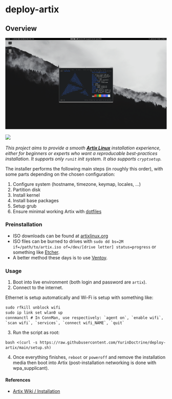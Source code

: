 # deploy-artix

## Overview

<p align="center">
  <img src="https://github.com/YurinDoctrine/deploy-artix/blob/main/screenshot.png?raw=true" alt="screenshot" border="0">
</p>

![](https://img.shields.io/badge/Artix%20Linux-grey?logo=Artix+Linux)

_This project aims to provide a smooth **[Artix Linux](https://artixlinux.org)** installation experience, either for beginners or experts who want a reproducable best-practices installation.
It supports only `runit` init system. It also supports `cryptsetup`._

The installer performs the following main steps (in roughly this order),
with some parts depending on the chosen configuration:

1. Configure system (hostname, timezone, keymap, locales, ...)
2. Partition disk
3. Install kernel
4. Install base packages
5. Setup grub
6. Ensure minimal working Artix with [dotfiles](https://github.com/YurinDoctrine/.config/tree/artix)

### Preinstallation

* ISO downloads can be found at [artixlinux.org](https://artixlinux.org/download.php)
* ISO files can be burned to drives with `sudo dd bs=2M if=/path/to/artix.iso of=/dev/[drive letter] status=progress` or something like [Etcher](https://etcher.balena.io).
* A better method these days is to use [Ventoy](https://www.ventoy.net/en/index.html).

### Usage

1. Boot into live environment (both login and password are `artix`).
2. Connect to the internet.

Ethernet is setup automatically and Wi-Fi is setup with something like:
```
sudo rfkill unblock wifi
sudo ip link set wlan0 up
connmanctl # In ConnMan, use respectively: `agent on`, `enable wifi`, `scan wifi`, `services`, `connect wifi_NAME`, `quit`
```
3. Run the script as root:
```
bash <(curl -s https://raw.githubusercontent.com/YurinDoctrine/deploy-artix/main/setup.sh)
```
4. Once everything finishes, `reboot` or `poweroff` and remove the installation media then boot into Artix (post-installation networking is done with wpa_supplicant).

#### References

* [Artix Wiki / Installation](https://wiki.artixlinux.org/Main/Installation)
